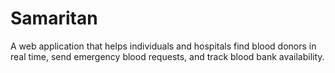 # Samaritan
A web application that helps individuals and hospitals find blood donors in real time, send emergency blood requests, and track blood bank availability.
